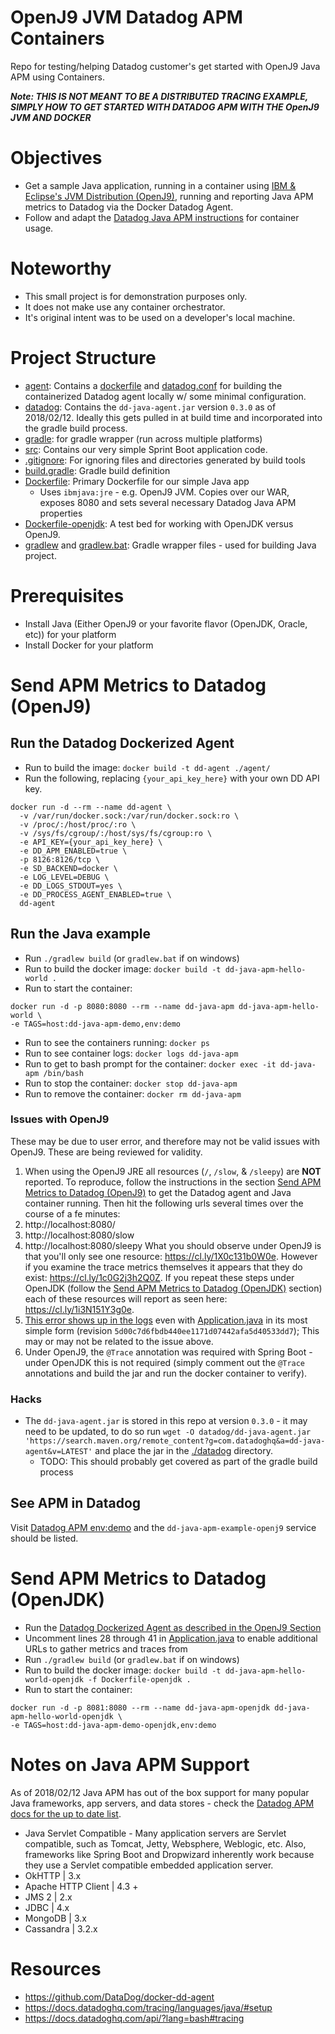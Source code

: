 # OpenJ9 JVM Datadog APM Containers
Repo for testing/helping Datadog customer's get started with OpenJ9 Java APM using Containers.

***Note: THIS IS NOT MEANT TO BE A DISTRIBUTED TRACING EXAMPLE, SIMPLY HOW TO GET STARTED WITH DATADOG APM WITH THE OpenJ9 JVM AND DOCKER***

# Objectives
- Get a sample Java application, running in a container using [IBM & Eclipse's JVM Distribution (OpenJ9)](https://en.wikipedia.org/wiki/OpenJ9), running and reporting Java APM metrics to Datadog via the Docker Datadog Agent.
- Follow and adapt the [Datadog Java APM instructions](https://docs.datadoghq.com/tracing/languages/java/)
for container usage.

# Noteworthy
- This small project is for demonstration purposes only.
- It does not make use any container orchestrator.
- It's original intent was to be used on a developer's local machine.

# Project Structure
- [agent](./agent): Contains a [dockerfile](./agent/Dockerfile) and [datadog.conf](./agent/datadog.conf) for building the containerized Datadog agent locally w/ some minimal configuration.
- [datadog](./datadog): Contains the `dd-java-agent.jar` version `0.3.0` as of 2018/02/12. Ideally this gets pulled in at build time and incorporated into the gradle build process.
- [gradle](./gradle): for gradle wrapper (run across multiple platforms)
- [src](./src/main/java/hello): Contains our very simple Sprint Boot application code.
- [.gitignore](./.gitignore): For ignoring files and directories generated by build tools
- [build.gradle](./build.gralde): Gradle build definition
- [Dockerfile](./Dockerfile): Primary Dockerfile for our simple Java app
  - Uses `ibmjava:jre` - e.g. OpenJ9 JVM. Copies over our WAR, exposes 8080 and sets several necessary Datadog Java APM properties
- [Dockerfile-openjdk](./Dockerfile-openjdk): A test bed for working with OpenJDK versus OpenJ9.
- [gradlew](./gradlew) and [gradlew.bat](./gradlew.bat): Gradle wrapper files - used for building Java project.

# Prerequisites
- Install Java (Either OpenJ9 or your favorite flavor (OpenJDK, Oracle, etc)) for your platform
- Install Docker for your platform

# Send APM Metrics to Datadog (OpenJ9)
## Run the Datadog Dockerized Agent
- Run to build the image: `docker build -t dd-agent ./agent/`
- Run the following, replacing `{your_api_key_here}` with your own DD API key.
```
docker run -d --rm --name dd-agent \
  -v /var/run/docker.sock:/var/run/docker.sock:ro \
  -v /proc/:/host/proc/:ro \
  -v /sys/fs/cgroup/:/host/sys/fs/cgroup:ro \
  -e API_KEY={your_api_key_here} \
  -e DD_APM_ENABLED=true \
  -p 8126:8126/tcp \
  -e SD_BACKEND=docker \
  -e LOG_LEVEL=DEBUG \
  -e DD_LOGS_STDOUT=yes \
  -e DD_PROCESS_AGENT_ENABLED=true \
  dd-agent
```

## Run the Java example
- Run `./gradlew build` (or `gradlew.bat` if on windows)
- Run to build the docker image: `docker build -t dd-java-apm-hello-world .`
- Run to start the container:
```
docker run -d -p 8080:8080 --rm --name dd-java-apm dd-java-apm-hello-world \
-e TAGS=host:dd-java-apm-demo,env:demo
```
- Run to see the containers running: `docker ps`
- Run to see container logs: `docker logs dd-java-apm`
- Run to get to bash prompt for the container: `docker exec -it dd-java-apm /bin/bash`
- Run to stop the container: `docker stop dd-java-apm`
- Run to remove the container: `docker rm dd-java-apm`

### Issues with OpenJ9
These may be due to user error, and therefore may not be valid issues with OpenJ9. These are being reviewed for validity.

1. When using the OpenJ9 JRE all resources (`/`, `/slow`, & `/sleepy`) are **NOT** reported.
To reproduce, follow the instructions in the section [Send APM Metrics to Datadog (OpenJ9)](#send-apm-metrics-to-datadog-openj9) to get the Datadog agent and Java container running. Then hit the following urls several times over the course of a fe minutes:
  1. http://localhost:8080/
  1. http://localhost:8080/slow
  1. http://localhost:8080/sleepy
What you should observe under OpenJ9 is that you'll only see one resource: https://cl.ly/1X0c131b0W0e.
However if you examine the trace metrics themselves it appears that they do
exist: https://cl.ly/1c0G2j3h2Q0Z.
If you repeat these steps under OpenJDK (follow the [Send APM Metrics to Datadog (OpenJDK)](send-apm-metrics-to-datadog-openjdk) section) each of these resources will report as seen here: https://cl.ly/1i3N151Y3g0e.
1. [This error shows up in the logs](https://gist.github.com/ckelner/ffbd6182bdff27929715a0d85ac991b4) even with [Application.java](https://github.com/ckelner/OpenJ9-jvm-datadog-apm-containers/blob/5d00c7d6fbdb440ee1171d07442afa5d40533dd7/src/main/java/hello/Application.java) in its most simple form (revision `5d00c7d6fbdb440ee1171d07442afa5d40533dd7`); This may or may not be related to the issue above.
1. Under OpenJ9, the `@Trace` annotation was required with Spring Boot - under OpenJDK this is not required (simply comment out the `@Trace` annotations and build the jar and run the docker container to verify).

### Hacks
- The `dd-java-agent.jar` is stored in this repo at version `0.3.0` - it may need to be updated, to do so run `wget -O datadog/dd-java-agent.jar 'https://search.maven.org/remote_content?g=com.datadoghq&a=dd-java-agent&v=LATEST'` and place the jar in the [./datadog](./datadog) directory.
  - TODO: This should probably get covered as part of the gradle build process

## See APM in Datadog
Visit [Datadog APM env:demo](https://app.datadoghq.com/apm/services?env=demo) and the `dd-java-apm-example-openj9` service should be listed.

# Send APM Metrics to Datadog (OpenJDK)
- Run the [Datadog Dockerized Agent as described in the OpenJ9 Section](#run-the-datadog-dockerized-agent)
- Uncomment lines 28 through 41 in [Application.java](./src/main/java/hello/Application.java#L28-L41) to enable additional URLs to gather metrics and traces from
- Run `./gradlew build` (or `gradlew.bat` if on windows)
- Run to build the docker image: `docker build -t dd-java-apm-hello-world-openjdk -f Dockerfile-openjdk .`
- Run to start the container:
```
docker run -d -p 8081:8080 --rm --name dd-java-apm-openjdk dd-java-apm-hello-world-openjdk \
-e TAGS=host:dd-java-apm-demo-openjdk,env:demo
```

# Notes on Java APM Support
As of 2018/02/12 Java APM has out of the box support for many popular Java frameworks, app servers, and data stores - check the [Datadog APM docs for the up to date list](https://docs.datadoghq.com/tracing/languages/java/#integrations).
- Java Servlet Compatible - Many application servers are Servlet compatible, such as Tomcat, Jetty, Websphere, Weblogic, etc. Also, frameworks like Spring Boot and Dropwizard inherently work because they use a Servlet compatible embedded application server.
- OkHTTP | 3.x
- Apache HTTP Client | 4.3 +
- JMS 2 | 2.x
- JDBC | 4.x
- MongoDB | 3.x
- Cassandra | 3.2.x

# Resources
- https://github.com/DataDog/docker-dd-agent
- https://docs.datadoghq.com/tracing/languages/java/#setup
- https://docs.datadoghq.com/api/?lang=bash#tracing
